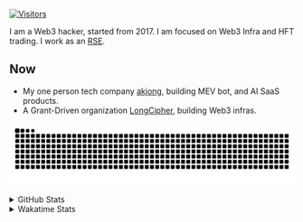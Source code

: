 <!-- markdownlint-disable MD041 MD010 MD033 -->
[![Visitors](https://api.visitorbadge.io/api/daily?path=Akagi201%2FAkagi201&label=Visitors%20Today&countColor=%2337d67a)](https://visitorbadge.io/status?path=Akagi201%2FAkagi201)

I am a Web3 hacker, started from 2017. I am focused on Web3 Infra and HFT trading.
I work as an [RSE](https://us-rse.org/about/what-is-an-rse/).

## Now

* My one person tech company [akjong](https://github.com/akjong), building MEV bot, and AI SaaS products.
* A Grant-Driven organization [LongCipher](https://github.com/longcipher), building Web3 infras.

[![github contribution grid snake animation](https://raw.githubusercontent.com/Akagi201/Akagi201/output/github-contribution-grid-snake.svg#gh-light-mode-only)](https://github.com/Akagi201)

<details>
<summary>GitHub Stats</summary>
  <a href="https://github.com/Akagi201"><img alt="Profile Detail" src="https://raw.githubusercontent.com/Akagi201/Akagi201/master/profile-summary-card-output/dracula/0-profile-details.svg" /></a>
  <a href="https://github.com/Akagi201"><img alt="Github Stats" src="https://raw.githubusercontent.com/Akagi201/Akagi201/master/profile-summary-card-output/dracula/3-stats.svg" /></a>
  <a href="https://github.com/Akagi201"><img alt="Lang By Commits" src="https://raw.githubusercontent.com/Akagi201/Akagi201/master/profile-summary-card-output/dracula/2-most-commit-language.svg" /></a>
</details>

<details>
<summary>Wakatime Stats</summary>
<br>

<!--START_SECTION:waka-->

```txt
From: 12 April 2025 - To: 19 April 2025

Total Time: 25 hrs 17 mins

Other        15 hrs 47 mins  ███████████████▓░░░░░░░░░   62.44 %
Rust         4 hrs 10 mins   ████░░░░░░░░░░░░░░░░░░░░░   16.51 %
Markdown     1 hr 33 mins    █▓░░░░░░░░░░░░░░░░░░░░░░░   06.15 %
sh           1 hr 7 mins     █░░░░░░░░░░░░░░░░░░░░░░░░   04.43 %
TOML         28 mins         ▒░░░░░░░░░░░░░░░░░░░░░░░░   01.87 %
XML          23 mins         ▒░░░░░░░░░░░░░░░░░░░░░░░░   01.53 %
Python       18 mins         ▒░░░░░░░░░░░░░░░░░░░░░░░░   01.23 %
Go           16 mins         ▒░░░░░░░░░░░░░░░░░░░░░░░░   01.06 %
TypeScript   13 mins         ▒░░░░░░░░░░░░░░░░░░░░░░░░   00.87 %
JavaScript   12 mins         ▒░░░░░░░░░░░░░░░░░░░░░░░░   00.83 %
```

<!--END_SECTION:waka-->

</details>
